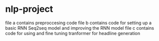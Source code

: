 # nlp-project
file a contains preproccesing code
file b contains code for setting up a basic RNN Seq2seq model and improving the RNN model
file c contains code for using and fine tuning tranformer for headline generation
